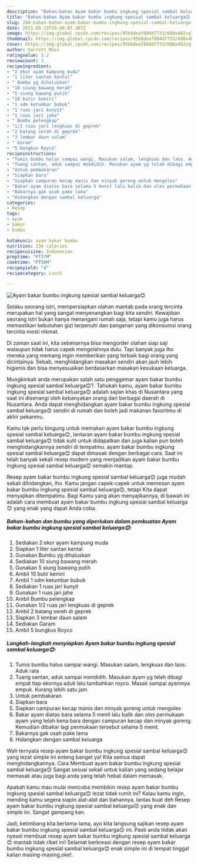 ```yaml
---
description: "Bahan-bahan Ayam bakar bumbu ingkung spesial sambal keluarga😊 yang enak dan Mudah Dibuat"
title: "Bahan-bahan Ayam bakar bumbu ingkung spesial sambal keluarga😊 yang enak dan Mudah Dibuat"
slug: 294-bahan-bahan-ayam-bakar-bumbu-ingkung-spesial-sambal-keluarga-yang-enak-dan-mudah-dibuat
date: 2021-05-15T19:48:07.307Z
image: https://img-global.cpcdn.com/recipes/95b8deaf804d7733/680x482cq70/ayam-bakar-bumbu-ingkung-spesial-sambal-keluarga😊-foto-resep-utama.jpg
thumbnail: https://img-global.cpcdn.com/recipes/95b8deaf804d7733/680x482cq70/ayam-bakar-bumbu-ingkung-spesial-sambal-keluarga😊-foto-resep-utama.jpg
cover: https://img-global.cpcdn.com/recipes/95b8deaf804d7733/680x482cq70/ayam-bakar-bumbu-ingkung-spesial-sambal-keluarga😊-foto-resep-utama.jpg
author: Garrett Moss
ratingvalue: 3.2
reviewcount: 3
recipeingredient:
- "2 ekor ayam kampung muda"
- "1 liter santan kental"
- " Bumbu yg dihaluskan"
- "10 siung bawang merah"
- "5 siung bawang putih"
- "10 butir kemiri"
- "1 sdm ketumbar bubuk"
- "1 ruas jari kunyit"
- "1 ruas jari jahe"
- " Bumbu pelengkap"
- "1/2 ruas jari lengkuas di geprek"
- "2 batang sereh di geprek"
- "3 lembar daun salam"
- " Garam"
- "5 bungkus Royco"
recipeinstructions:
- "Tumis bumbu halus sampai wangi. Masukan salam, lengkuas dan laos. Aduk rata"
- "Tuang santan, aduk sampai mendidih. Masukan ayam yg telah dibagi empat tiap ekornya aduk lalu tambahkan royco. Masak sampai ayamnya empuk. Kurang lebih satu jam"
- "Untuk pembakaran"
- "Siapkan bara"
- "Siapkan campuran kecap manis dan minyak goreng untuk mengoles"
- "Bakar ayam diatas bara selama 5 menit lalu balik dan oles permukaan ayam yang telah kena bara dengan campuran kecap dan minyak goreng. Kemudian dibakar lagi permukaan tersebut selama 5 menit."
- "Bakarnya gak usah pake lama"
- "Hidangkan dengan sambal keluarga"
categories:
- Resep
tags:
- ayam
- bakar
- bumbu

katakunci: ayam bakar bumbu 
nutrition: 234 calories
recipecuisine: Indonesian
preptime: "PT37M"
cooktime: "PT56M"
recipeyield: "4"
recipecategory: Lunch

---
```



![Ayam bakar bumbu ingkung spesial sambal keluarga😊](https://img-global.cpcdn.com/recipes/95b8deaf804d7733/680x482cq70/ayam-bakar-bumbu-ingkung-spesial-sambal-keluarga😊-foto-resep-utama.jpg)

Selaku seorang istri, mempersiapkan olahan mantab pada orang tercinta merupakan hal yang sangat menyenangkan bagi kita sendiri. Kewajiban seorang istri bukan hanya menangani rumah saja, tetapi kamu juga harus memastikan kebutuhan gizi terpenuhi dan panganan yang dikonsumsi orang tercinta mesti nikmat.

Di zaman  saat ini, kita sebenarnya bisa mengorder olahan siap saji walaupun tidak harus capek mengolahnya dulu. Tapi banyak juga lho mereka yang memang ingin memberikan yang terbaik bagi orang yang dicintainya. Sebab, menghidangkan masakan sendiri akan jauh lebih higienis dan bisa menyesuaikan berdasarkan masakan kesukaan keluarga. 



Mungkinkah anda merupakan salah satu penggemar ayam bakar bumbu ingkung spesial sambal keluarga😊?. Tahukah kamu, ayam bakar bumbu ingkung spesial sambal keluarga😊 adalah sajian khas di Nusantara yang saat ini disenangi oleh kebanyakan orang dari berbagai daerah di Nusantara. Anda dapat menghidangkan ayam bakar bumbu ingkung spesial sambal keluarga😊 sendiri di rumah dan boleh jadi makanan favoritmu di akhir pekanmu.

Kamu tak perlu bingung untuk memakan ayam bakar bumbu ingkung spesial sambal keluarga😊, lantaran ayam bakar bumbu ingkung spesial sambal keluarga😊 tidak sulit untuk didapatkan dan juga kalian pun boleh menghidangkannya sendiri di tempatmu. ayam bakar bumbu ingkung spesial sambal keluarga😊 dapat dimasak dengan berbagai cara. Saat ini telah banyak sekali resep modern yang menjadikan ayam bakar bumbu ingkung spesial sambal keluarga😊 semakin mantap.

Resep ayam bakar bumbu ingkung spesial sambal keluarga😊 juga mudah sekali dihidangkan, lho. Kamu jangan capek-capek untuk memesan ayam bakar bumbu ingkung spesial sambal keluarga😊, tetapi Kita dapat menyajikan ditempatmu. Bagi Kamu yang akan menyajikannya, di bawah ini adalah cara membuat ayam bakar bumbu ingkung spesial sambal keluarga😊 yang enak yang dapat Anda coba.

<!--inarticleads1-->

##### Bahan-bahan dan bumbu yang diperlukan dalam pembuatan Ayam bakar bumbu ingkung spesial sambal keluarga😊:

1. Sediakan 2 ekor ayam kampung muda
1. Siapkan 1 liter santan kental
1. Gunakan  Bumbu yg dihaluskan
1. Sediakan 10 siung bawang merah
1. Gunakan 5 siung bawang putih
1. Ambil 10 butir kemiri
1. Ambil 1 sdm ketumbar bubuk
1. Sediakan 1 ruas jari kunyit
1. Gunakan 1 ruas jari jahe
1. Ambil  Bumbu pelengkap
1. Gunakan 1/2 ruas jari lengkuas di geprek
1. Ambil 2 batang sereh di geprek
1. Siapkan 3 lembar daun salam
1. Sediakan  Garam
1. Ambil 5 bungkus Royco




<!--inarticleads2-->

##### Langkah-langkah menyiapkan Ayam bakar bumbu ingkung spesial sambal keluarga😊:

1. Tumis bumbu halus sampai wangi. Masukan salam, lengkuas dan laos. Aduk rata
1. Tuang santan, aduk sampai mendidih. Masukan ayam yg telah dibagi empat tiap ekornya aduk lalu tambahkan royco. Masak sampai ayamnya empuk. Kurang lebih satu jam
1. Untuk pembakaran
1. Siapkan bara
1. Siapkan campuran kecap manis dan minyak goreng untuk mengoles
1. Bakar ayam diatas bara selama 5 menit lalu balik dan oles permukaan ayam yang telah kena bara dengan campuran kecap dan minyak goreng. Kemudian dibakar lagi permukaan tersebut selama 5 menit.
1. Bakarnya gak usah pake lama
1. Hidangkan dengan sambal keluarga




Wah ternyata resep ayam bakar bumbu ingkung spesial sambal keluarga😊 yang lezat simple ini enteng banget ya! Kita semua dapat menghidangkannya. Cara Membuat ayam bakar bumbu ingkung spesial sambal keluarga😊 Sangat sesuai sekali untuk kalian yang sedang belajar memasak atau juga bagi anda yang telah hebat dalam memasak.

Apakah kamu mau mulai mencoba membikin resep ayam bakar bumbu ingkung spesial sambal keluarga😊 lezat tidak rumit ini? Kalau kamu ingin, mending kamu segera siapin alat-alat dan bahannya, lantas buat deh Resep ayam bakar bumbu ingkung spesial sambal keluarga😊 yang enak dan simple ini. Sangat gampang kan. 

Jadi, ketimbang kita berlama-lama, ayo kita langsung sajikan resep ayam bakar bumbu ingkung spesial sambal keluarga😊 ini. Pasti anda tiidak akan nyesel membuat resep ayam bakar bumbu ingkung spesial sambal keluarga😊 mantab tidak ribet ini! Selamat berkreasi dengan resep ayam bakar bumbu ingkung spesial sambal keluarga😊 enak simple ini di tempat tinggal kalian masing-masing,oke!.

